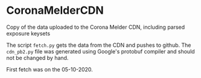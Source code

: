 # CoronaMelderCDN
Copy of the data uploaded to the Corona Melder CDN, including parsed exposure keysets

The script `fetch.py` gets the data from the CDN and pushes to github.
The `cdn_pb2.py` file was generated using Google's protobuf compiler and should not be changed by hand.

First fetch was on the 05-10-2020.
